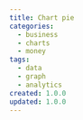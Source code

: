 ```yaml
---
title: Chart pie
categories:
  - business
  - charts
  - money
tags:
  - data
  - graph
  - analytics
created: 1.0.0
updated: 1.0.0
---
```

